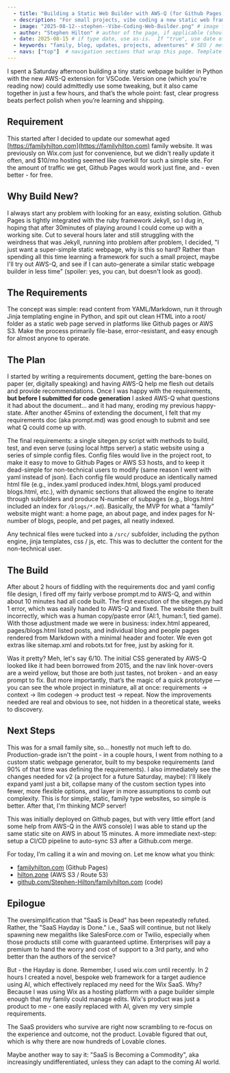 ```yaml
--- 
  - title: "Building a Static Web Builder with AWS-Q (for Github Pages)"  # title of the page, also the browser tab title
  - description: "For small projects, vibe coding a new static web framework is officially faster than just reading the docs of existing frameworks."  # description / subtitle
  - image: "2025-08-12--stephen--Vibe-Coding-Web-Builder.png" # image file, as found in /src/images/ folder
  - author: "Stephen Hilton" # author of the page, if applicable (should appear in footer)
  - date: 2025-08-15 # if type date, use as-is.  If "true", use date of last sitegen.py generation.
  - keywords: "family, blog, updates, projects, adventures" # SEO / metadata keywords
  - navs: ["top"]  # navigation sections that wrap this page. Template for each should be included in /src/templates/navs/[nav].jinja
---
```



I spent a Saturday afternoon building a tiny static webpage builder in Python with the new AWS-Q extension for VSCode. Version one (which you're reading now) could admittedly use some tweaking, but it also came together in just a few hours, and that’s the whole point: fast, clear progress beats perfect polish when you’re learning and shipping.

## Requirement 

This started after I decided to update our somewhat aged [https://familyhilton.com](https://familyhilton.com) family website.  It was previously on Wix.com just for convenience, but we didn't really update it often, and $10/mo hosting seemed like overkill for such a simple site.  For the amount of traffic we get, Github Pages would work just fine, and - even better - for free.

## Why Build New?

I always start any problem with looking for an easy, existing solution.  Github Pages is tightly integrated with the ruby framework Jekyll, so I dug in, hoping that after 30minutes of playing around I could come up with a working site.  Cut to several hours later and still struggling with the weirdness that was Jekyll, running into problem after problem, I decided, "I just want a super-simple static webpage, why is this so hard? Rather than spending all this time learning a framework for such a small project, maybe I'll try out AWS-Q, and see if I can auto-generate a similar static webpage builder in less time" (spoiler: yes, you can, but doesn't look as good). 

## The Requirements

The concept was simple: read content from YAML/Markdown, run it through Jinja templating engine in Python, and spit out clean HTML into a root/ folder as a static web page served in platforms like Github pages or AWS S3. Make the process primarily file-base, error-resistant, and easy enough for almost anyone to operate. 

## The Plan

I started by writing a requirements document, getting the bare-bones on paper (er, digitally speaking) and having AWS-Q help me flesh out details and provide recommendations.  Once I was happy with the requirements, **but before I submitted for code generation** I asked AWS-Q what questions it had about the document... and it had many, eroding my previous happy-state.  After another 45mins of extending the document, I felt that my requirements doc (aka prompt.md) was good enough to submit and see what Q could come up with.

The final requirements: a single sitegen.py script with methods to build, test, and even serve (using local https server) a static website using a series of simple config files.  Config files would live in the project root, to make it easy to move to Github Pages or AWS S3 hosts, and to keep it dead-simple for non-technical users to modify (same reason I went with yaml instead of json).  Each config file would produce an identically named html file (e.g., index.yaml produced index.html, blogs.yaml produced blogs.html, etc.), with dynamic sections that allowed the engine to iterate through subfolders and produce N-number of subpages (e.g., blogs.html included an index for `/blogs/*.md`). Basically, the MVP for what a "family" website might want: a home page, an about page, and index pages for N-number of blogs, people, and pet pages, all neatly indexed.

Any technical files were tucked into a `/src/` subfolder, including the python engine, jinja templates, css / js, etc.  This was to declutter the content for the non-technical user. 

## The Build

After about 2 hours of fiddling with the requirements doc and yaml config file design, I fired off my fairly verbose prompt.md to AWS-Q, and within about 10 minutes had all code built. The first execution of the sitegen.py had 1 error, which was easily handed to AWS-Q and fixed. The website then built incorrectly, which was a human copy/paste error (AI:1, human:1, tied game).  With those adjustment made we were in business: index.html appeared, pages/blogs.html listed posts, and individual blog and people pages rendered from Markdown with a minimal header and footer.  We even got extras like sitemap.xml and robots.txt for free, just by asking for it. 

Was it pretty? Meh, let's say 6/10.  The initial CSS generated by AWS-Q looked like it had been borrowed from 2015, and the nav link hover-overs are a weird yellow, but those are both just tastes, not broken - and an easy prompt to fix.  But more importantly, that’s the magic of a quick prototype — you can see the whole project in miniature, all at once: requirements → context → llm codegen → product test → repeat.  Now the improvements needed are real and obvious to see, not hidden in a theoretical state, weeks to discovery.

## Next Steps

This was for a small family site, so... honestly not much left to do.  Production-grade isn't the point - in a couple hours, I went from nothing to a custom static webpage generator, built to my bespoke requirements (and 90% of that time was defining the requirements). I also immediately see the changes needed for v2 (a project for a future Saturday, maybe): I'll likely expand yaml just a bit, collapse many of the custom section types into fewer, more flexible options, and layer in more assumptions to comb out complexity. This is for simple, static, family type websites, so simple is better.   After that, I'm thinking MCP server!

This was initially deployed on Github pages, but with very little effort (and some help from AWS-Q in the AWS console) I was able to stand up the same static site on AWS in about 15 minutes.  A more immediate next-step: setup a CI/CD pipeline to auto-sync S3 after a Github.com merge. 

For today, I’m calling it a win and moving on.  Let me know what you think:

- [familyhilton.com](https://familyhilton.com) (Github Pages)
- [hilton.zone](https://hilton.zone) (AWS S3 / Route 53)
- [github.com/Stephen-Hilton/familyhilton.com](https://github.com/Stephen-Hilton/familyhilton.com) (code)

## Epilogue

The oversimplification that "SaaS is Dead" has been repeatedly refuted.  Rather, the "SaaS Hayday is Done."  i.e., SaaS will continue, but not likely spawning new megaliths like SalesForce.com or Twilio, especially when those products still come with guaranteed uptime.  Enterprises will pay a premium to hand the worry and cost of support to a 3rd party, and who better than the authors of the service?

But - the Hayday is done.  Remember, I used wix.com until recently.  In 2 hours I created a novel, bespoke web framework for a target audience using AI, which effectively replaced my need for the Wix SaaS.  Why?  Because I was using Wix as a hosting platform with a page builder simple enough that my family could manage edits.  Wix's product was just a product to me - one easily replaced with AI, given my very simple requirements.

The SaaS providers who survive are right now scrambling to re-focus on the experience and outcome, not the product.  Lovable figured that out, which is why there are now hundreds of Lovable clones. 

Maybe another way to say it: "SaaS is Becoming a Commodity", aka increasingly undifferentiated, unless they can adapt to the coming AI world.  
